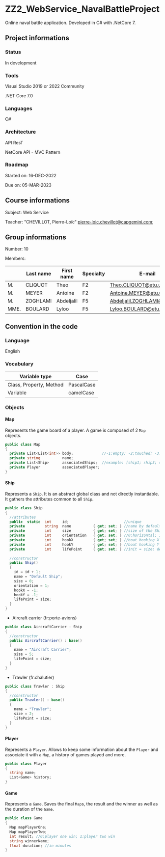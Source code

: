 # ZZ2_WebService_NavalBattleProject
Online naval battle application. Developed in C# with .NetCore 7.

## Project informations

[comment]: <> (Badges: [todo])

### Status

In development

### Tools

Visual Studio 2019 or 2022 Community

.NET Core 7.0

### Languages

C# 

### Architecture

API ResT

NetCore API - MVC Pattern

### Roadmap

Started on: 16-DEC-2022

Due on: 05-MAR-2023

## Course informations

Subject: Web Service

Teacher: "CHEVILLOT, Pierre-Loïc" <pierre-loic.chevillot@capgemini.com>;

## Group informations

Number: 10

Members:

| | Last name | First name | Specialty | E-mail |
|---|---|---|---|---|
| M. | CLIQUOT | Theo | F2 | Theo.CLIQUOT@etu.uca.fr |
| M. | MEYER | Antoine | F2 | Antoine.MEYER@etu.uca.fr |
| M. | ZOGHLAMI | Abdeljalil | F5 | Abdeljalil.ZOGHLAMI@etu.uca.fr |
| MME. | BOULARD | Lyloo | F5 | Lyloo.BOULARD@etu.uca.fr |

[comment]: <> (## Installation ```git clone```)

## Convention in the code

### Language

English

### Vocabulary

| Variable type | Case |
|---|---|
| Class, Property, Method | PascalCase |
| Variable | camelCase |

### Objects

#### Map 

Represents the game board of a player. A game is composed of 2 ``Map`` objects.

```C# 
public class Map
{
  private List<List<int>> body;             //-1:empty; -2:touched; -3:missed; [shipIdentifier]:ship
  private string          name;
  private List<Ship>      associatedShips;  //example: [ship1; ship3; ship4]
  private Player          associatedPlayer;
}
```

#### Ship

Represents a ``Ship``. It is an abstract global class and not directly instantiable. It gathers the attributes common to all ``Ship``.

```C#
public class Ship
{
  //attributes
  public  static  int     id;                         //unique
  private         string  name          { get; set; } //name by default
  private         int     size          { get; set; } //size of the Ship
  private         int     orientation   { get; set; } //0:horizontal; 1:vertical 
  private         int     hookX         { get; set; } //boat hooking X point 
  private         int     hookY         { get; set; } //boat hooking Y point
  private         int     lifePoint     { get; set; } //init = size; dead if == 0
  
  //constructor
  public Ship()
  {
    id = id + 1;
    name = "Default Ship";
    size = 0;
    orientation = 1;
    hookX = -1;
    hookY = -1;
    lifePoint = size;
  }
}
```

* Aircraft carrier (fr:porte-avions)

```C#
public class AircraftCarrier : Ship
{
  //constructor
  public AircraftCarrier() : base()
  {
    name = "Aircraft Carrier";
    size = 5;
    lifePoint = size;
  }
}
```

* Trawler (fr:chalutier)

```C#
public class Trawler : Ship
{
  //constructor
  public Trawler() : base()
  {
    name = "Trawler";
    size = 2;
    lifePoint = size;
  }
}
```

#### Player

Represents a ``Player``. Allows to keep some information about the ``Player`` and associate it with a ``Map``, a history of games played and more.

```C#
public class Player
{
  string name;
  List<Game> history;
}
```

#### Game

Represents a ``Game``. Saves the final ``Map``s, the result and the winner as well as the duration of the ``Game``.

```C#
public class Game
{
  Map mapPlayerOne;
  Map mapPlayerTwo;
  int result; //0:player one win; 1:player two win
  string winnerName;
  float duration; //in minutes
}
```
